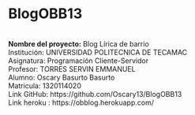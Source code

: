 # BlogOBB13
<br>
<strong>Nombre del proyecto:</strong> Blog Lírica de barrio
<br>
Institución: UNIVERSIDAD POLITECNICA DE TECAMAC
<br>
Asignatura: Programación Cliente-Servidor
<br>
Profesor: TORRES SERVIN EMMANUEL
<br>
Alumno: Oscary Basurto Basurto
<br>
Matricula: 1320114020
<br>
Link GitHub: https://github.com/Oscary13/BlogOBB13
<br>
Link heroku : https://obblog.herokuapp.com/
<br>